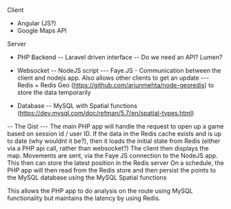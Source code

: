 Client
- Angular (JS?)
- Google Maps API

Server
- PHP Backend
-- Laravel driven interface
-- Do we need an API? Lumen?

- Websocket
-- NodeJS script
--- Faye.JS - Communication between the client and nodejs app. Also allows other clients to get an update
--- Redis + Redis Geo (https://github.com/arjunmehta/node-georedis) to store the data temporarily


- Database
-- MySQL with Spatial functions (https://dev.mysql.com/doc/refman/5.7/en/spatial-types.html)


-- The Gist ---
The main PHP app will handle the request to open up a game based on session id / user ID. If the data in the Redis cache exists and is up to date (why wouldnt it be?), then it loads the initial state from Redis (either via a PHP api call, rather than websocket?)
The client then displays the map.
Movements are sent, via the Faye JS connection to the NodeJS app. This then can store the latest position in the Redis server
On a schedule, the PHP app will then read from the Redis store and then persist the points to the MySQL database using the MySQL Spatial functions

This allows the PHP app to do analysis on the route using MySQL functionality but maintains the latency by using Redis. 
